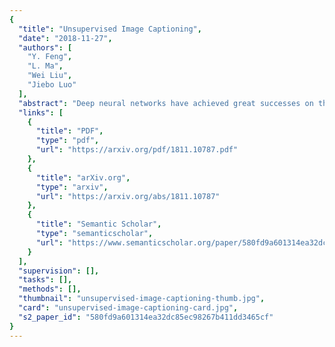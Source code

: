 ```yaml
---
{
  "title": "Unsupervised Image Captioning",
  "date": "2018-11-27",
  "authors": [
    "Y. Feng",
    "L. Ma",
    "Wei Liu",
    "Jiebo Luo"
  ],
  "abstract": "Deep neural networks have achieved great successes on the image captioning task. However, most of the existing models depend heavily on paired image-sentence datasets, which are very expensive to acquire. In this paper, we make the first attempt to train an image captioning model in an unsupervised manner. Instead of relying on manually labeled image-sentence pairs, our proposed model merely requires an image set, a sentence corpus, and an existing visual concept detector. The sentence corpus is used to teach the captioning model how to generate plausible sentences. Meanwhile, the knowledge in the visual concept detector is distilled into the captioning model to guide the model to recognize the visual concepts in an image. In order to further encourage the generated captions to be semantically consistent with the image, the image and caption are projected into a common latent space so that they can reconstruct each other. Given that the existing sentence corpora are mainly designed for linguistic research and are thus with little reference to image contents, we crawl a large-scale image description corpus of two million natural sentences to facilitate the unsupervised image captioning scenario. Experimental results show that our proposed model is able to produce quite promising results without any caption annotations.",
  "links": [
    {
      "title": "PDF",
      "type": "pdf",
      "url": "https://arxiv.org/pdf/1811.10787.pdf"
    },
    {
      "title": "arXiv.org",
      "type": "arxiv",
      "url": "https://arxiv.org/abs/1811.10787"
    },
    {
      "title": "Semantic Scholar",
      "type": "semanticscholar",
      "url": "https://www.semanticscholar.org/paper/580fd9a601314ea32dc85ec98267b411dd3465cf"
    }
  ],
  "supervision": [],
  "tasks": [],
  "methods": [],
  "thumbnail": "unsupervised-image-captioning-thumb.jpg",
  "card": "unsupervised-image-captioning-card.jpg",
  "s2_paper_id": "580fd9a601314ea32dc85ec98267b411dd3465cf"
}
---
```


